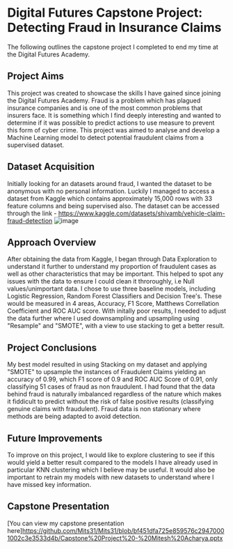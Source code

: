 Digital Futures Capstone Project: Detecting Fraud in Insurance Claims
======
The following outlines the capstone project I completed to end my time at the Digital Futures Academy.

Project Aims
------
This project was created to showcase the skills I have gained since joining the Digital Futures Academy.
Fraud is a problem which has plagued insurance companies and is one of the most common problems that insurers face. It is something
which I find deeply interesting and wanted to determine if it was possible to predict actions to use measure to prevent this form of
cyber crime. This project was aimed to analyse and develop a Machine Learning model to detect potential fraudulent claims from a 
supervised dataset. 

Dataset Acquisition
------

Initially looking for an datasets around fraud, I wanted the dataset to be anonymous with no personal information. Luckily
I managed to access a dataset from Kaggle which contains approximately 15,000 rows with 33 feature columns and being supervised
also. The dataset can be accessed through the link - https://www.kaggle.com/datasets/shivamb/vehicle-claim-fraud-detection
![image](https://user-images.githubusercontent.com/120191302/217209122-cf34654c-af25-465e-8ce3-72dc2e306c9a.png)

Approach Overview
------
After obtaining the data from Kaggle, I began through Data Exploration to understand it further to understand my proportion
of fraudulent cases as well as other characteristics that may be important. This helped to spot any issues with the data to
ensure I could clean it throroughly, i.e Null values/unimportant data. I chose to use three baseline models, including
Logistic Regression, Random Forest Classifiers and Decision Tree's. These would be measured in 4 areas, Accuracy, F1 Score,
Matthews Correllation Coefficient and ROC AUC score. With initally poor results, I needed to adjust the data further where
I used downsampling and upsampling using "Resample" and "SMOTE", with a view to use stacking to get a better result.

Project Conclusions
------
My best model resulted in using Stacking on my dataset and applying "SMOTE" to upsample the instances of Fraudulent Claims yielding
an accuracy of 0.99, which F1 score of 0.9 and ROC AUC Score of 0.91, only classifying 51 cases of fraud as non fraudulent.
I had found that the data behind fraud is naturally imbalanced regardless of the nature which makes it fiddicult to predict without
the risk of false positive results (classifying genuine claims with fraudulent). Fraud data is non stationary where methods are
being adapted to avoid detection.

Future Improvements
------
To improve on this project, I would like to explore clustering to see if this would yield a better result compared to the models
I have already used in particular KNN clustering which I believe may be useful. It would also be important to retrain my models
with new datasets to understand where I have missed key information. 

Capstone Presentation
------
[You can view my capstone presentation here]https://github.com/Mits31/Mits31/blob/bf451dfa725e859576c29470001002c3e3533d4b/Capstone%20Project%20-%20Mitesh%20Acharya.pptx
